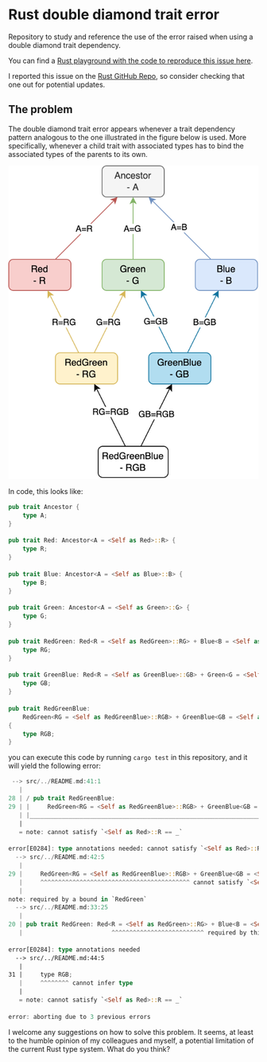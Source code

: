 # Rust double diamond trait error

Repository to study and reference the use of the error raised when using a double diamond trait dependency.

You can find a [Rust playground with the code to reproduce this issue here](https://play.rust-lang.org/?version=stable&mode=debug&edition=2024&gist=7050b0182982e8cd05d4089a4b7475fe).

I reported this issue on the [Rust GitHub Repo](https://github.com/rust-lang/rust/issues/139486), so consider checking that one out for potential updates.

## The problem

The double diamond trait error appears whenever a trait dependency pattern analogous to the one illustrated
in the figure below is used. More specifically, whenever a child trait with associated types has to bind the
associated types of the parents to its own.

![diagram](diagram.png)

In code, this looks like:

```rust
pub trait Ancestor {
    type A;
}

pub trait Red: Ancestor<A = <Self as Red>::R> {
    type R;
}

pub trait Blue: Ancestor<A = <Self as Blue>::B> {
    type B;
}

pub trait Green: Ancestor<A = <Self as Green>::G> {
    type G;
}

pub trait RedGreen: Red<R = <Self as RedGreen>::RG> + Blue<B = <Self as RedGreen>::RG> {
    type RG;
}

pub trait GreenBlue: Red<R = <Self as GreenBlue>::GB> + Green<G = <Self as GreenBlue>::GB> {
    type GB;
}

pub trait RedGreenBlue:
    RedGreen<RG = <Self as RedGreenBlue>::RGB> + GreenBlue<GB = <Self as RedGreenBlue>::RGB>
{
    type RGB;
}
```

you can execute this code by running `cargo test` in this repository, and it will yield the following error:

```rust
 --> src/../README.md:41:1
   |
28 | / pub trait RedGreenBlue:
29 | |     RedGreen<RG = <Self as RedGreenBlue>::RGB> + GreenBlue<GB = <Self as RedGreenBlue>::RGB>
   | |____________________________________________________________________________________________^ cannot infer type
   |
   = note: cannot satisfy `<Self as Red>::R == _`

error[E0284]: type annotations needed: cannot satisfy `<Self as Red>::R == <Self as RedGreenBlue>::RGB`
  --> src/../README.md:42:5
   |
29 |     RedGreen<RG = <Self as RedGreenBlue>::RGB> + GreenBlue<GB = <Self as RedGreenBlue>::RGB>
   |     ^^^^^^^^^^^^^^^^^^^^^^^^^^^^^^^^^^^^^^^^^^ cannot satisfy `<Self as Red>::R == <Self as RedGreenBlue>::RGB`
   |
note: required by a bound in `RedGreen`
  --> src/../README.md:33:25
   |
20 | pub trait RedGreen: Red<R = <Self as RedGreen>::RG> + Blue<B = <Self as RedGreen>::RG> {
   |                         ^^^^^^^^^^^^^^^^^^^^^^^^^^ required by this bound in `RedGreen`

error[E0284]: type annotations needed
  --> src/../README.md:44:5
   |
31 |     type RGB;
   |     ^^^^^^^^ cannot infer type
   |
   = note: cannot satisfy `<Self as Red>::R == _`

error: aborting due to 3 previous errors
```

I welcome any suggestions on how to solve this problem. It seems, at least to the humble opinion of my colleagues
and myself, a potential limitation of the current Rust type system. What do you think?
